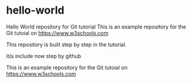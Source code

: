 

# hello-world
Hello World repository for Git tutorial
This is an example repository for the Git tutoial on https://www.w3schools.com

This repository is built step by step in the tutorial.

it(s include now step by github

This is an example repository for the Git tutoial on https://www.w3schools.com
